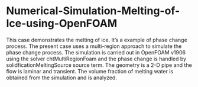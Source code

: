 # Numerical-Simulation-Melting-of-Ice-using-OpenFOAM
This case demonstrates the melting of ice. It’s a example of phase change process. The present case uses a multi-region approach to simulate the phase change process. The simulation is carried out in OpenFOAM v1906 using the solver chtMultiRegionFoam and the phase change is handled by solidficationMeltingSource source term. The geometry is a 2-D pipe and the flow is laminar and transient. The volume fraction of melting water is obtained from the simulation and is analyzed.
